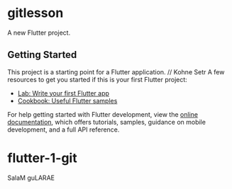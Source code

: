 # gitlesson

A new Flutter project.

## Getting Started

This project is a starting point for a Flutter application.
// Kohne Setr
A few resources to get you started if this is your first Flutter project:

- [Lab: Write your first Flutter app](https://docs.flutter.dev/get-started/codelab)
- [Cookbook: Useful Flutter samples](https://docs.flutter.dev/cookbook)

For help getting started with Flutter development, view the
[online documentation](https://docs.flutter.dev/), which offers tutorials,
samples, guidance on mobile development, and a full API reference.
# flutter-1-git
SalaM guLARAE 
